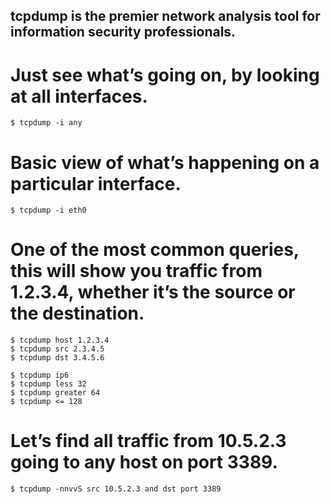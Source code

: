 
## tcpdump is the premier network analysis tool for information security professionals.


# Just see what’s going on, by looking at all interfaces.

```
$ tcpdump -i any

```


# Basic view of what’s happening on a particular interface.

```
$ tcpdump -i eth0
```

# One of the most common queries, this will show you traffic from 1.2.3.4, whether it’s the source or the destination.

```
$ tcpdump host 1.2.3.4
$ tcpdump src 2.3.4.5 
$ tcpdump dst 3.4.5.6

```

```
$ tcpdump ip6
$ tcpdump less 32
$ tcpdump greater 64
$ tcpdump <= 128
```

# Let’s find all traffic from 10.5.2.3 going to any host on port 3389.

```
$ tcpdump -nnvvS src 10.5.2.3 and dst port 3389
```

